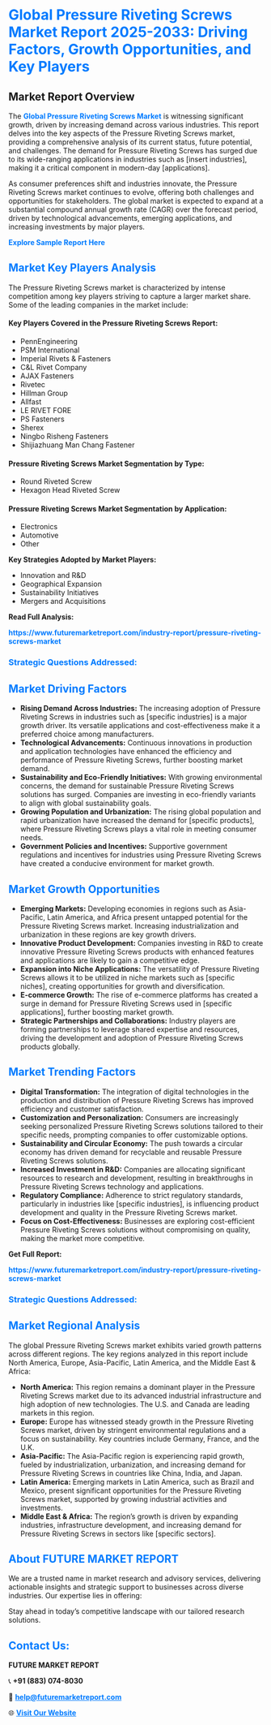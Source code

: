 <h1 style="color: #007BFF;">Global Pressure Riveting Screws Market Report 2025-2033: Driving Factors, Growth Opportunities, and Key Players</h1>

<section id="overview">
<h2>Market Report Overview</h2>
<p>The <a href="https://www.futuremarketreport.com/industry-report/pressure-riveting-screws-market" style="color: #007BFF; text-decoration: none;"><strong>Global Pressure Riveting Screws Market</strong></a> is witnessing significant growth, driven by increasing demand across various industries. This report delves into the key aspects of the Pressure Riveting Screws market, providing a comprehensive analysis of its current status, future potential, and challenges. The demand for Pressure Riveting Screws has surged due to its wide-ranging applications in industries such as [insert industries], making it a critical component in modern-day [applications].</p>
<p>As consumer preferences shift and industries innovate, the Pressure Riveting Screws market continues to evolve, offering both challenges and opportunities for stakeholders. The global market is expected to expand at a substantial compound annual growth rate (CAGR) over the forecast period, driven by technological advancements, emerging applications, and increasing investments by major players.</p>
</section>

<section id="overview">
<p><a href="https://www.futuremarketreport.com/request-sample/reportId=53649" style="color: #007BFF; text-decoration: none;"><strong>Explore Sample Report Here</strong></a></p>
</section>

<section id="key-players">
<h2 style="color: #007BFF;">Market Key Players Analysis</h2>
<p>The Pressure Riveting Screws market is characterized by intense competition among key players striving to capture a larger market share. Some of the leading companies in the market include:</p>
<h4>Key Players Covered in the Pressure Riveting Screws Report:</h4>
<ul><li>PennEngineering</li><li>PSM International</li><li>Imperial Rivets &amp; Fasteners</li><li>C&amp;L Rivet Company</li><li>AJAX Fasteners</li><li>Rivetec</li><li>Hillman Group</li><li>Allfast</li><li>LE RIVET FORE</li><li>PS Fasteners</li><li>Sherex</li><li>Ningbo Risheng Fasteners</li><li>Shijiazhuang Man Chang Fastener</li></ul>
<h4>Pressure Riveting Screws Market Segmentation by Type:</h4>
<ul><li>Round Riveted Screw</li><li>Hexagon Head Riveted Screw</li></ul>

<h4>Pressure Riveting Screws Market Segmentation by Application:</h4>
<ul><li>Electronics</li><li>Automotive</li><li>Other</li></ul>
<p><strong>Key Strategies Adopted by Market Players:</strong></p>
<ul>
<li>Innovation and R&D</li>
<li>Geographical Expansion</li>
<li>Sustainability Initiatives</li>
<li>Mergers and Acquisitions</li>
</ul>
</section>

<section>
<p><strong>Read Full Analysis: </strong></p><a href="https://www.futuremarketreport.com/industry-report/pressure-riveting-screws-market" style="color: #007BFF; text-decoration: none;"><strong>https://www.futuremarketreport.com/industry-report/pressure-riveting-screws-market</strong></a>
<h3 style="color: #007BFF;">Strategic Questions Addressed:</h3>
</section>

<section id="driving-factors">
<h2 style="color: #007BFF;">Market Driving Factors</h2>
<ul>
<li><strong>Rising Demand Across Industries:</strong> The increasing adoption of Pressure Riveting Screws in industries such as [specific industries] is a major growth driver. Its versatile applications and cost-effectiveness make it a preferred choice among manufacturers.</li>
<li><strong>Technological Advancements:</strong> Continuous innovations in production and application technologies have enhanced the efficiency and performance of Pressure Riveting Screws, further boosting market demand.</li>
<li><strong>Sustainability and Eco-Friendly Initiatives:</strong> With growing environmental concerns, the demand for sustainable Pressure Riveting Screws solutions has surged. Companies are investing in eco-friendly variants to align with global sustainability goals.</li>
<li><strong>Growing Population and Urbanization:</strong> The rising global population and rapid urbanization have increased the demand for [specific products], where Pressure Riveting Screws plays a vital role in meeting consumer needs.</li>
<li><strong>Government Policies and Incentives:</strong> Supportive government regulations and incentives for industries using Pressure Riveting Screws have created a conducive environment for market growth.</li>
</ul>
</section>

<section id="growth-opportunities">
<h2 style="color: #007BFF;">Market Growth Opportunities</h2>
<ul>
<li><strong>Emerging Markets:</strong> Developing economies in regions such as Asia-Pacific, Latin America, and Africa present untapped potential for the Pressure Riveting Screws market. Increasing industrialization and urbanization in these regions are key growth drivers.</li>
<li><strong>Innovative Product Development:</strong> Companies investing in R&D to create innovative Pressure Riveting Screws products with enhanced features and applications are likely to gain a competitive edge.</li>
<li><strong>Expansion into Niche Applications:</strong> The versatility of Pressure Riveting Screws allows it to be utilized in niche markets such as [specific niches], creating opportunities for growth and diversification.</li>
<li><strong>E-commerce Growth:</strong> The rise of e-commerce platforms has created a surge in demand for Pressure Riveting Screws used in [specific applications], further boosting market growth.</li>
<li><strong>Strategic Partnerships and Collaborations:</strong> Industry players are forming partnerships to leverage shared expertise and resources, driving the development and adoption of Pressure Riveting Screws products globally.</li>
</ul>
</section>

<section id="trending-factors">
<h2 style="color: #007BFF;">Market Trending Factors</h2>
<ul>
<li><strong>Digital Transformation:</strong> The integration of digital technologies in the production and distribution of Pressure Riveting Screws has improved efficiency and customer satisfaction.</li>
<li><strong>Customization and Personalization:</strong> Consumers are increasingly seeking personalized Pressure Riveting Screws solutions tailored to their specific needs, prompting companies to offer customizable options.</li>
<li><strong>Sustainability and Circular Economy:</strong> The push towards a circular economy has driven demand for recyclable and reusable Pressure Riveting Screws solutions.</li>
<li><strong>Increased Investment in R&D:</strong> Companies are allocating significant resources to research and development, resulting in breakthroughs in Pressure Riveting Screws technology and applications.</li>
<li><strong>Regulatory Compliance:</strong> Adherence to strict regulatory standards, particularly in industries like [specific industries], is influencing product development and quality in the Pressure Riveting Screws market.</li>
<li><strong>Focus on Cost-Effectiveness:</strong> Businesses are exploring cost-efficient Pressure Riveting Screws solutions without compromising on quality, making the market more competitive.</li>
</ul>
</section>

<section>
<p><strong>Get Full Report: </strong></p><a href="https://www.futuremarketreport.com/industry-report/pressure-riveting-screws-market" style="color: #007BFF; text-decoration: none;"><strong>https://www.futuremarketreport.com/industry-report/pressure-riveting-screws-market</strong></a>
<h3 style="color: #007BFF;">Strategic Questions Addressed:</h3>
</section>


<section id="regional-analysis">
<h2 style="color: #007BFF;">Market Regional Analysis</h2>
<p>The global Pressure Riveting Screws market exhibits varied growth patterns across different regions. The key regions analyzed in this report include North America, Europe, Asia-Pacific, Latin America, and the Middle East & Africa:</p>
<ul>
<li><strong>North America:</strong> This region remains a dominant player in the Pressure Riveting Screws market due to its advanced industrial infrastructure and high adoption of new technologies. The U.S. and Canada are leading markets in this region.</li>
<li><strong>Europe:</strong> Europe has witnessed steady growth in the Pressure Riveting Screws market, driven by stringent environmental regulations and a focus on sustainability. Key countries include Germany, France, and the U.K.</li>
<li><strong>Asia-Pacific:</strong> The Asia-Pacific region is experiencing rapid growth, fueled by industrialization, urbanization, and increasing demand for Pressure Riveting Screws in countries like China, India, and Japan.</li>
<li><strong>Latin America:</strong> Emerging markets in Latin America, such as Brazil and Mexico, present significant opportunities for the Pressure Riveting Screws market, supported by growing industrial activities and investments.</li>
<li><strong>Middle East & Africa:</strong> The region’s growth is driven by expanding industries, infrastructure development, and increasing demand for Pressure Riveting Screws in sectors like [specific sectors].</li>
</ul>
</section>

<footer>
<h2 style="color: #007BFF;">About FUTURE MARKET REPORT</h2>
<p>We are a trusted name in market research and advisory services, delivering actionable insights and strategic support to businesses across diverse industries. Our expertise lies in offering:</p>

<p>Stay ahead in today’s competitive landscape with our tailored research solutions.</p>

<h2 style="color: #007BFF;">Contact Us:</h2>
<p><strong>FUTURE MARKET REPORT</strong></p>
<p>📞 <strong>+91 (883) 074-8030</strong></p>
<p>📧 <strong><a href="mailto:help@futuremarketreport.com" style="color: #007BFF;">help@futuremarketreport.com</a></strong></p>
<p>🌐 <strong><a href="https://www.futuremarketreport.com/" style="color: #007BFF;">Visit Our Website</a></strong></p>
</footer>